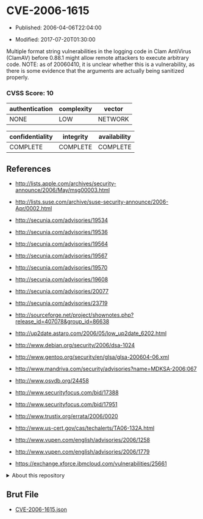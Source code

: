 # CVE-2006-1615

- Published: 2006-04-06T22:04:00

- Modified: 2017-07-20T01:30:00

Multiple format string vulnerabilities in the logging code in Clam AntiVirus (ClamAV) before 0.88.1 might allow remote attackers to execute arbitrary code.  NOTE: as of 20060410, it is unclear whether this is a vulnerability, as there is some evidence that the arguments are actually being sanitized properly.

### CVSS Score: **10**

| authentication | complexity | vector |
| --- | --- | --- |
| NONE | LOW | NETWORK |

| confidentiality | integrity | availability |
| --- | --- | --- |
| COMPLETE | COMPLETE | COMPLETE |

## References

* http://lists.apple.com/archives/security-announce/2006/May/msg00003.html

* http://lists.suse.com/archive/suse-security-announce/2006-Apr/0002.html

* http://secunia.com/advisories/19534

* http://secunia.com/advisories/19536

* http://secunia.com/advisories/19564

* http://secunia.com/advisories/19567

* http://secunia.com/advisories/19570

* http://secunia.com/advisories/19608

* http://secunia.com/advisories/20077

* http://secunia.com/advisories/23719

* http://sourceforge.net/project/shownotes.php?release_id=407078&group_id=86638

* http://up2date.astaro.com/2006/05/low_up2date_6202.html

* http://www.debian.org/security/2006/dsa-1024

* http://www.gentoo.org/security/en/glsa/glsa-200604-06.xml

* http://www.mandriva.com/security/advisories?name=MDKSA-2006:067

* http://www.osvdb.org/24458

* http://www.securityfocus.com/bid/17388

* http://www.securityfocus.com/bid/17951

* http://www.trustix.org/errata/2006/0020

* http://www.us-cert.gov/cas/techalerts/TA06-132A.html

* http://www.vupen.com/english/advisories/2006/1258

* http://www.vupen.com/english/advisories/2006/1779

* https://exchange.xforce.ibmcloud.com/vulnerabilities/25661

<details>
<summary>About this repository</summary> 

  This repository is part of the project [Live Hack CVE](https://github.com/Live-Hack-CVE). Main website can be found [www.live-hack.org](https://www.live-hack.org) 
  
  Made by [Sn0wAlice](https://github.com/Sn0wAlice) for the people that care about security and need to have a feed of the latest CVEs. Hope you enjoy it, don't forget to star the repo and follow me on [Twitter](https://twitter.com/Sn0wAlice) and [Github](https://github.com/Sn0wAlice). And that is my [personnal website](https://www.alice-snow.me/)

  - [Home Page](https://github.com/Live-Hack-CVE)
  - [Framework](https://github.com/Live-Hack-CVE/cve-framework)
  - [CVE database](https://github.com/Live-Hack-CVE/full_database)
  - [Changelog](https://github.com/Live-Hack-CVE/Changelog)
</details>

## Brut File

* [CVE-2006-1615.json](https://raw.githubusercontent.com/Live-Hack-CVE/full_database/main/cves/2006/CVE-2006-1615.json)


